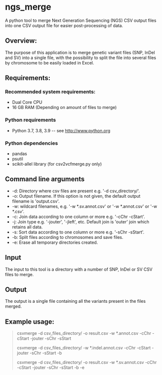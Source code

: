 # ngs_merge

A python tool to merge Next Generation Sequencing (NGS) CSV output files into one CSV output file for easier post-processing of data.

## Overview:

The purpose of this application is to merge genetic variant files (SNP, InDel and SV) into a single file, with the possibility to split the 
file into several files by chromosome to be easily loaded in Excel.

## Requirements:
### Recommended system requirements:
* Dual Core CPU
* 16 GB RAM (Depending on amount of files to merge)

### Python requirements
* Python 3.7, 3.8, 3.9 -- see http://www.python.org

### Python dependencies
* pandas
* psutil
* scikit-allel library (for csv2vcfmerge.py only)

## Command line arguments
* -d: Directory where csv files are present e.g. '-d csv_directory/'.
* -o: Output filename. If this option is not given, the default output filename is 'output.csv'.
* -w: wildcard filenames, e.g. '-w *.sv.annot.csv' or '-w *.annot.csv' or '-w *.csv'.
* -c: Join data according to one column or more e.g. '-cChr -cStart'.
* -j: Join type e.g. '-jouter', '-jleft', etc. Default join is 'outer' join which retains all data.
* -s: Sort data according to one column or more e.g. '-sChr -sStart'.
* -b: Split files according to chromosomes and save files.
* -e: Erase all temporary directories created.

## Input
The input to this tool is a directory with a number of SNP, InDel or SV CSV files to merge.

## Output
The output is a single file containing all the variants present in the files merged.

## Example usage:

> csvmerge -d csv_files_directory/ -o result.csv -w *.annot.csv -cChr -cStart -jouter -sChr -sStart
> 
> csvmerge -d csv_files_directory/ -w *.indel.annot.csv -cChr -cStart -jouter -sChr -sStart -b
> 
> csvmerge -d csv_files_directory/ -o result.csv -w *.sv.annot.csv -cChr -cStart -jouter -sChr -sStart -b -e